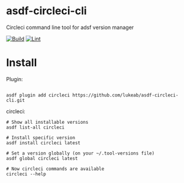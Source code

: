 # asdf-circleci-cli

Circleci command line tool for adsf version manager

[![Build](https://github.com/lukeab/asdf-circleci-cli/actions/workflows/build.yml/badge.svg)](https://github.com/lukeab/asdf-circleci-cli/actions/workflows/build.yml) [![Lint](https://github.com/lukeab/asdf-circleci-cli/actions/workflows/lint.yml/badge.svg)](https://github.com/lukeab/asdf-circleci-cli/actions/workflows/lint.yml)


# Install

Plugin:

```shell

asdf plugin add circleci https://github.com/lukeab/asdf-circleci-cli.git
```

circleci:

```shell
# Show all installable versions
asdf list-all circleci

# Install specific version
asdf install circleci latest

# Set a version globally (on your ~/.tool-versions file)
asdf global circleci latest

# Now circleci commands are available
circleci --help
```